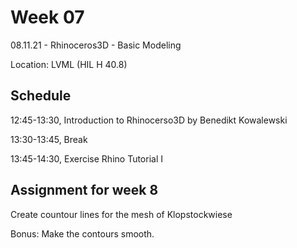 # Week 07

08.11.21 - Rhinoceros3D - Basic Modeling

Location: LVML (HIL H 40.8)

## Schedule
12:45-13:30, Introduction to Rhinocerso3D by Benedikt Kowalewski

13:30-13:45, Break

13:45-14:30, Exercise Rhino Tutorial I

## Assignment for week 8
Create countour lines for the mesh of Klopstockwiese

Bonus: Make the contours smooth.


